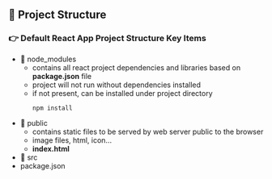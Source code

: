 ## 🍬 Project Structure
### :point_right: Default React App Project Structure Key Items
- 📂 node_modules
  - contains all react project dependencies and libraries based on **package.json** file
  - project will not run without dependencies installed
  - if not present, can be installed under project directory
    ```
    npm install
    ```
- 📂 public
  - contains static files to be served by web server public to the browser
  - image files, html, icon...
  - **index.html**
- 📂 src
- package.json
